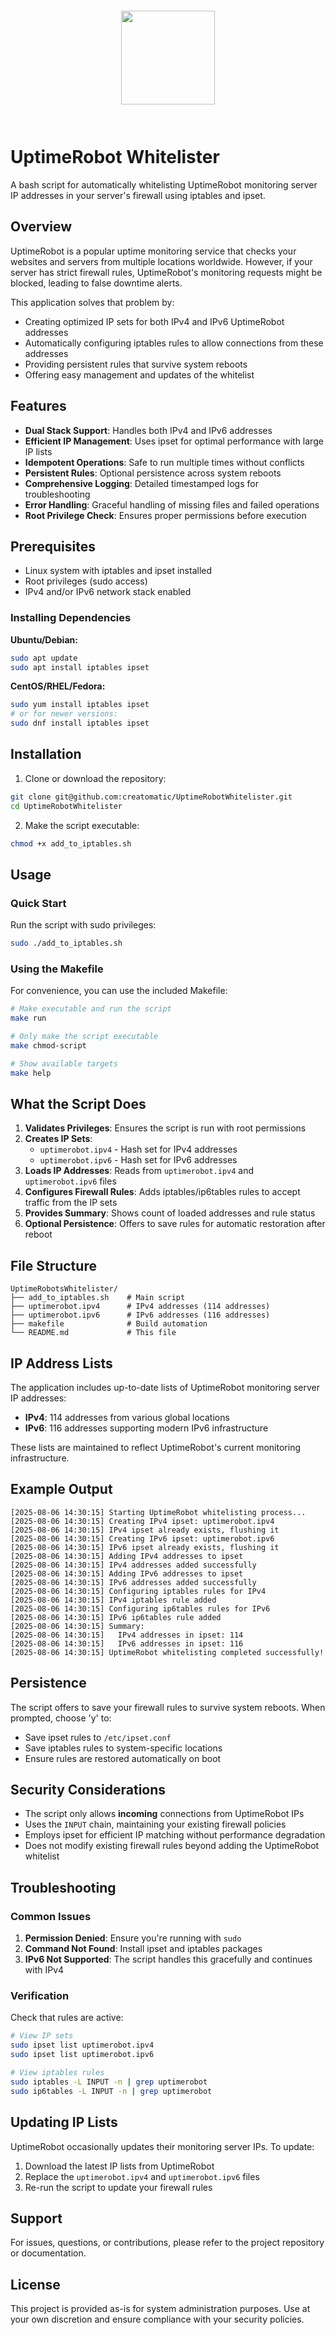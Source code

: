 
<div style="display:flex; justify-content:center;">
<img style="padding-block: 2em; height:150px" src="https://play-lh.googleusercontent.com/cUrv0t00FYQ1GKLuOTvv8qjo1lSDjqZC16IOp3Fb6ijew6Br5m4o16HhDp0GBu_Bw8Y" />
</div>


# UptimeRobot Whitelister

A bash script for automatically whitelisting UptimeRobot monitoring server IP addresses in your server's firewall using iptables and ipset.

## Overview

UptimeRobot is a popular uptime monitoring service that checks your websites and servers from multiple locations worldwide. However, if your server has strict firewall rules, UptimeRobot's monitoring requests might be blocked, leading to false downtime alerts.

This application solves that problem by:
- Creating optimized IP sets for both IPv4 and IPv6 UptimeRobot addresses
- Automatically configuring iptables rules to allow connections from these addresses
- Providing persistent rules that survive system reboots
- Offering easy management and updates of the whitelist

## Features

- **Dual Stack Support**: Handles both IPv4 and IPv6 addresses
- **Efficient IP Management**: Uses ipset for optimal performance with large IP lists
- **Idempotent Operations**: Safe to run multiple times without conflicts
- **Persistent Rules**: Optional persistence across system reboots
- **Comprehensive Logging**: Detailed timestamped logs for troubleshooting
- **Error Handling**: Graceful handling of missing files and failed operations
- **Root Privilege Check**: Ensures proper permissions before execution

## Prerequisites

- Linux system with iptables and ipset installed
- Root privileges (sudo access)
- IPv4 and/or IPv6 network stack enabled

### Installing Dependencies

**Ubuntu/Debian:**
```bash
sudo apt update
sudo apt install iptables ipset
```

**CentOS/RHEL/Fedora:**
```bash
sudo yum install iptables ipset
# or for newer versions:
sudo dnf install iptables ipset
```

## Installation

1. Clone or download the repository:
```bash
git clone git@github.com:creatomatic/UptimeRobotWhitelister.git
cd UptimeRobotWhitelister
```

2. Make the script executable:
```bash
chmod +x add_to_iptables.sh
```

## Usage

### Quick Start

Run the script with sudo privileges:

```bash
sudo ./add_to_iptables.sh
```

### Using the Makefile

For convenience, you can use the included Makefile:

```bash
# Make executable and run the script
make run

# Only make the script executable
make chmod-script

# Show available targets
make help
```

## What the Script Does

1. **Validates Privileges**: Ensures the script is run with root permissions
2. **Creates IP Sets**: 
   - `uptimerobot.ipv4` - Hash set for IPv4 addresses
   - `uptimerobot.ipv6` - Hash set for IPv6 addresses
3. **Loads IP Addresses**: Reads from `uptimerobot.ipv4` and `uptimerobot.ipv6` files
4. **Configures Firewall Rules**: Adds iptables/ip6tables rules to accept traffic from the IP sets
5. **Provides Summary**: Shows count of loaded addresses and rule status
6. **Optional Persistence**: Offers to save rules for automatic restoration after reboot

## File Structure

```
UptimeRobotsWhitelister/
├── add_to_iptables.sh    # Main script
├── uptimerobot.ipv4      # IPv4 addresses (114 addresses)
├── uptimerobot.ipv6      # IPv6 addresses (116 addresses)
├── makefile              # Build automation
└── README.md             # This file
```

## IP Address Lists

The application includes up-to-date lists of UptimeRobot monitoring server IP addresses:

- **IPv4**: 114 addresses from various global locations
- **IPv6**: 116 addresses supporting modern IPv6 infrastructure

These lists are maintained to reflect UptimeRobot's current monitoring infrastructure.

## Example Output

```
[2025-08-06 14:30:15] Starting UptimeRobot whitelisting process...
[2025-08-06 14:30:15] Creating IPv4 ipset: uptimerobot.ipv4
[2025-08-06 14:30:15] IPv4 ipset already exists, flushing it
[2025-08-06 14:30:15] Creating IPv6 ipset: uptimerobot.ipv6
[2025-08-06 14:30:15] IPv6 ipset already exists, flushing it
[2025-08-06 14:30:15] Adding IPv4 addresses to ipset
[2025-08-06 14:30:15] IPv4 addresses added successfully
[2025-08-06 14:30:15] Adding IPv6 addresses to ipset
[2025-08-06 14:30:15] IPv6 addresses added successfully
[2025-08-06 14:30:15] Configuring iptables rules for IPv4
[2025-08-06 14:30:15] IPv4 iptables rule added
[2025-08-06 14:30:15] Configuring ip6tables rules for IPv6
[2025-08-06 14:30:15] IPv6 ip6tables rule added
[2025-08-06 14:30:15] Summary:
[2025-08-06 14:30:15]   IPv4 addresses in ipset: 114
[2025-08-06 14:30:15]   IPv6 addresses in ipset: 116
[2025-08-06 14:30:15] UptimeRobot whitelisting completed successfully!
```

## Persistence

The script offers to save your firewall rules to survive system reboots. When prompted, choose 'y' to:

- Save ipset rules to `/etc/ipset.conf`
- Save iptables rules to system-specific locations
- Ensure rules are restored automatically on boot

## Security Considerations

- The script only allows **incoming** connections from UptimeRobot IPs
- Uses the `INPUT` chain, maintaining your existing firewall policies
- Employs ipset for efficient IP matching without performance degradation
- Does not modify existing firewall rules beyond adding the UptimeRobot whitelist

## Troubleshooting

### Common Issues

1. **Permission Denied**: Ensure you're running with `sudo`
2. **Command Not Found**: Install ipset and iptables packages
3. **IPv6 Not Supported**: The script handles this gracefully and continues with IPv4

### Verification

Check that rules are active:

```bash
# View IP sets
sudo ipset list uptimerobot.ipv4
sudo ipset list uptimerobot.ipv6

# View iptables rules
sudo iptables -L INPUT -n | grep uptimerobot
sudo ip6tables -L INPUT -n | grep uptimerobot
```

## Updating IP Lists

UptimeRobot occasionally updates their monitoring server IPs. To update:

1. Download the latest IP lists from UptimeRobot
2. Replace the `uptimerobot.ipv4` and `uptimerobot.ipv6` files
3. Re-run the script to update your firewall rules

## Support

For issues, questions, or contributions, please refer to the project repository or documentation.

## License

This project is provided as-is for system administration purposes. Use at your own discretion and ensure compliance with your security policies.
